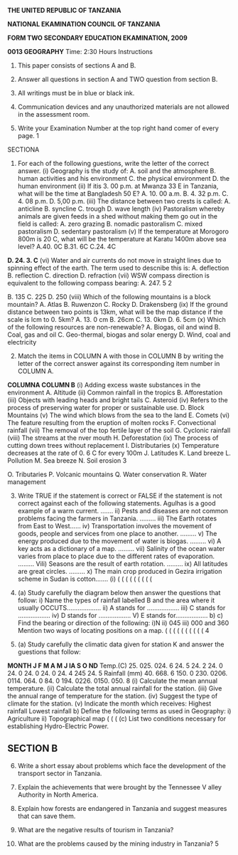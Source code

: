 **THE UNITED REPUBLIC OF TANZANIA**

**NATIONAL EKAMINATION COUNCIL OF TANZANIA**

**FORM TWO SECONDARY EDUCATION EKAMINATION, 2009**

**0013 GEOGRAPHY**
Time: 2:30 Hours
Instructions

1. This paper consists of sections A and B.

2. Answer all questions in section A and TWO question from section B.

3. All writings must be in blue or black ink.

4. Communication devices and any unauthorized materials are not allowed in the assessment room.

5. Write your Examination Number at the top right hand comer of every page.
1

SECTIONA

1. For each of the following guestions, write the letter of the correct answer.
(i) Geography is the study of:
A. soil and the atmosphere
B. human activities and his environment
C. the physical environment
D. the human environment
(ii) If itis 3. 00 p.m. at Mwanza 33 E in Tanzania, what will be the time at Bangladesh 50 E?
A. 10. 00 a.m.
B. 4. 32 p.m.
C. 4. 08 p.m.
D. 5,00 p.m.
(iii) The distance between two crests is called:
A. anticline
B. syncline
C. trough
D. wave length
(iv) Pastoralism whereby animals are given feeds in a shed without making them go out in the field is called:
A. zero grazing
B. nomadic pastoralism
C. mixed pastoralism
D. sedentary pastoralism
(v) If the temperature at Morogoro 800m is 20 C, what will be the temperature at Karatu 1400m above sea level?
A.40. 0C
B.31. 6C
C.24. 4C

**D. 24. 3. C**
(vi) Water and air currents do not move in straight lines due to spinning effect of the earth. The term used to descnibe this is:
A. deflection
B. reflection
C. direction
D. refraction
(vii) WSW compass direction is equivalent to the following compass bearing:
A. 247. 5
2

B. 135
C. 225
D. 250
(viii) Which of the following mountains is a block mountain?
A. Atlas
B. Ruwenzon
C. Rocky
D. Drakensberg
(ix) If the ground distance between two points is 13km, what will be the map distance if the scale is lcm to 0. 5km?
A. 13. 0 cm
B. 26cm
C. 13. 0km
D. 6. 5cm
(x) Which of the following resources are non-renewable?
A. Biogas, oil and wind
B. Coal, gas and oil
C. Geo-thermal, biogas and solar energy
D. Wind, coal and electricity

2. Match the items in COLUMN A with those in COLUMN B by writing the letter of the correct answer against its corresponding item number in COLUMN A.

**COLUMNA COLUMN B**
(i) Adding excess waste substances in the environment A. Altitude
(ii) Common rainfall in the tropics B. Afforestation
(iii) Objects with leading heads and bright tails C. Asteroid
(iv) Refers to the process of preserving water for proper or sustainable use. D. Block Mountains
(v) The wind which blows from the sea to the land E. Comets
(vi) The feature resulting from the eruption of molten rocks F. Convectional rainfall
(vii) The removal of the top fertile layer of the soil G. Cyclonic rainfall
(viii) The streams at the nver mouth H. Deforestation
(ix) The process of cutting down trees without replacement I. Distributaries
(x) Temperature decreases at the rate of 0. 6 C for every 100m J. Latitudes
K. Land breeze
L. Pollution
M. Sea breeze
N. Soil erosion
3

O. Tributaries
P. Volcanic mountains
Q. Water conservation
R. Water management

3. Write TRUE if the statement is correct or FALSE if the statement is not correct against each of the following statements.
Agulhas is a good example of a warm current. .......
ii) Pests and diseases are not common problems facing the farmers in Tanzania. .........
iii) The Earth rotates from East to West......
iv) Transportation involves the movement of goods, people and services from one place to another. .........
v) The energy produced due to the movement of water is biogas. .........
vi) A key acts as a dictionary of a map. .........
vii) Salinity of the ocean water varies from place to place due to the different rates of evaporation. .........
Vili) Seasons are the result of earth rotation. .........
ix) All latitudes are great circles. .........
x) The main crop produced in Gezira irrigation scheme in Sudan is cotton.......
(i)
(
(
(
(
(
(
(
(
(

4. (a) Study carefully the diagram below then answer the questions that follow:
i) Name the types of rainfall labelled B and the area where it usually OCCUTS...................
ii) A stands for ..................
iii) C stands for ..................
iv) D stands for ..................
V) E stands for..................
b)
c) Find the bearing or direction of the following:
i)N
ii) 045
iii) 000 and 360
Mention two ways of locating positions on a map.
(
(
(
(
(
(
(
(
(
(
4

5. (a) Study carefully the climatic data given for station K and answer the guestions that follow:

**MONTH J F M A M J IA S O ND**
Temp.(C) 25. 025. 024. 6 24. 5 24. 2 24. 0 24. 0 24. 0 24. 0 24. 4 245 24. 5
Rainfall (mm) 40. 668. 6 150. 0 230. 0206. 0114. 064. 0 84. 0 194. 0226. 0150. 050. 8
(i) Calculate the mean annual temperature.
(ii) Calculate the total annual rainfall for the station.
(iii) Give the annual range of temperature for the station.
(iv) Suggest the type of climate for the station.
(v) Indicate the month which receives:
Highest rainfall
Lowest rainfall b) Define the following terms as used in Geography:
i) Agriculture ii) Topographical map
(
(
(
(c) List two conditions necessary for establishing Hydro-Electric Power.

## SECTION B

6. Write a short essay about problems which face the development of the transport sector in Tanzania.

7. Explain the achievements that were brought by the Tennessee V alley Authority in North America.

8. Explain how forests are endangered in Tanzania and suggest measures that can save them.

9. What are the negative results of tourism in Tanzania?

10. What are the problems caused by the mining industry in Tanzania?
5